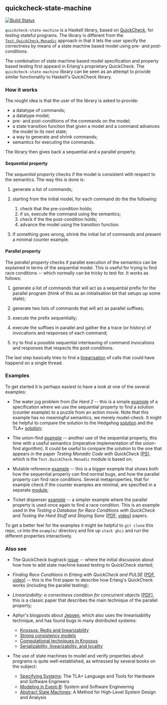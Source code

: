 ## quickcheck-state-machine

[![Build Status](https://api.travis-ci.org/advancedtelematic/quickcheck-state-machine.svg?branch=master)](https://travis-ci.org/advancedtelematic/quickcheck-state-machine)

`quickcheck-state-machine` is a Haskell library, based
on [QuickCheck](https://hackage.haskell.org/package/QuickCheck), for testing
stateful programs. The library is different from
the
[`Test.QuickCheck.Monadic`](https://hackage.haskell.org/package/QuickCheck/docs/Test-QuickCheck-Monadic.html) approach
in that it lets the user specify the correctness by means of a state machine
based model using pre- and post-conditions.

The combination of state machine based model specification and property based
testing first appeard in Erlang's proprietary QuickCheck. The
`quickcheck-state-machine` library can be seen as an attempt to provide similar
functionality to Haskell's QuickCheck library.

### How it works

The rought idea is that the user of the library is asked to provide:

  * a datatype of commands;
  * a datatype model;
  * pre- and post-conditions of the commands on the model;
  * a state transition function that given a model and a command advances the
    model to its next state;
  * a way to generate and shrink commands;
  * semantics for executing the commands.

The library then gives back a sequential and a parallel property.

#### Sequential property

The *sequential property* checks if the model is consistent with respect to the
semantics. The way this is done is:

  1. generate a list of commands;

  2. starting from the initial model, for each command do the the following:

       1. check that the pre-condition holds;
       2. if so, execute the command using the semantics;
       3. check if the the post-condition holds;
       4. advance the model using the transition function.

  3. If something goes wrong, shrink the initial list of commands and present a
     minimal counter example.

#### Parallel property

The *parallel property* checks if parallel execution of the semantics can be
explained in terms of the sequential model. This is useful for trying to find
race conditions -- which normally can be tricky to test for. It works as
follows:

  1. generate a list of commands that will act as a sequential prefix for the
     parallel program (think of this as an initialisation bit that setups up
     some state);

  2. generate two lists of commands that will act as parallel suffixes;

  3. execute the prefix sequentially;

  4. execute the suffixes in parallel and gather the a trace (or history) of
     invocations and responses of each command;

  5. try to find a possible sequential interleaving of command invocations and
     responses that respects the post-conditions.

The last step basically tries to find
a [linearisation](https://en.wikipedia.org/wiki/Linearizability) of calls that
could have happend on a single thread.

### Examples

To get started it is perhaps easiest to have a look at one of the several
examples:

  * The water jug problem from *Die Hard 2* -- this is a
    simple
    [example](https://github.com/advancedtelematic/quickcheck-state-machine/blob/master/example/src/DieHard.hs) of
    a specification where we use the sequential property to find a solution
    (counter example) to a puzzle from an action movie. Note that this example
    has no meaningful semantics, we merely model-check. It might be helpful to
    compare the solution to the
    Hedgehog
    [solution](http://clrnd.com.ar/posts/2017-04-21-the-water-jug-problem-in-hedgehog.html) and
    the
    TLA+
    [solution](https://github.com/tlaplus/Examples/blob/master/specifications/DieHard/DieHard.tla);

  * The
    union-find
    [example](https://github.com/advancedtelematic/quickcheck-state-machine/blob/master/example/src/UnionFind.hs) --
    another use of the sequential property, this time with a useful semantics
    (imperative implementation of the union-find algorithm). It could be useful
    to compare the solution to the one that appears in the paper *Testing
    Monadic Code with
    QuickCheck* [[PS](http://www.cse.chalmers.se/~rjmh/Papers/QuickCheckST.ps)],
    which is the `Test.QuickCheck.Monadic` module is based on;

  * Mutable
    reference
    [example](https://github.com/advancedtelematic/quickcheck-state-machine/blob/master/example/src/MutableReference.hs) --
    this is a bigger example that shows both how the sequential property can
    find normal bugs, and how the parallel property can find race conditions.
    Several metaproperties, that for example check if the counter examples are
    minimal, are specified in a
    separate
    [module](https://github.com/advancedtelematic/quickcheck-state-machine/blob/master/example/src/MutableReference/Prop.hs);

  * Ticket
    dispenser
    [example](https://github.com/advancedtelematic/quickcheck-state-machine/blob/master/example/src/TicketDispenser.hs) --
    a simpler example where the parallel property is used once again to find a
    race condition. This is an example used in the *Testing a Database for Race
    Conditions with QuickCheck* and *Testing the Hard Stuff and Staying
    Sane*
    [[PDF](http://publications.lib.chalmers.se/records/fulltext/232550/local_232550.pdf),
    [video](https://www.youtube.com/watch?v=zi0rHwfiX1Q)] papers.

To get a better feel for the examples it might be helpful to `git clone` this
repo, `cd` into the `example/` directory and fire up `stack ghci` and run the
different properties interactively.

### Also see

  * The QuickCheck
    bugtrack [issue](https://github.com/nick8325/quickcheck/issues/139) -- where
    the initial discussion about how how to add state machine based testing to
    QuickCheck started;

  * *Finding Race Conditions in Erlang with QuickCheck and
    PULSE*
    [[PDF](http://www.cse.chalmers.se/~nicsma/papers/finding-race-conditions.pdf),
    [video](https://vimeo.com/6638041)] -- this is the first paper to describe
    how Erlang's QuickCheck works (including the parallel testing);

  * *Linearizability: a correctness condition for concurrent
    objects* [[PDF](https://cs.brown.edu/~mph/HerlihyW90/p463-herlihy.pdf)], this
    is a classic paper that describes the main technique of the parallel
    property;

  * Aphyr's blogposts about [Jepsen](https://github.com/jepsen-io/jepsen), which
    also uses the linearisability technique, and has found bugs in many
    distributed systems:

    - [Knossos: Redis and linearizability](https://aphyr.com/posts/309-knossos-redis-and-linearizability)
    - [Strong consistency models](https://aphyr.com/posts/313-strong-consistency-models)
    - [Computational techniques in Knossos](https://aphyr.com/posts/314-computational-techniques-in-knossos)
    - [Serializability, linearizability, and locality](https://aphyr.com/posts/333-serializability-linearizability-and-locality)

  * The use of state machines to model and verify properties about programs is
    quite well-established, as witnessed by several books on the subject:

      - [Specifying Systems](https://www.microsoft.com/en-us/research/publication/specifying-systems-the-tla-language-and-tools-for-hardware-and-software-engineers/):
        The TLA+ Language and Tools for Hardware and Software Engineers
      - [Modeling in Event-B](http://www.event-b.org/abook.html): System and
        Software Engineering
      - [Abstract State Machines](http://www.di.unipi.it/~boerger/AsmBook/): A
        Method for High-Level System Design and Analysis
